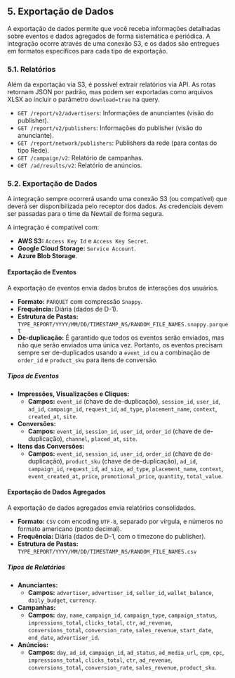 ## 5. Exportação de Dados

A exportação de dados permite que você receba informações detalhadas sobre eventos e dados agregados de forma sistemática e periódica. A integração ocorre através de uma conexão S3, e os dados são entregues em formatos específicos para cada tipo de exportação.

### 5.1. Relatórios

Além da exportação via S3, é possível extrair relatórios via API. As rotas retornam JSON por padrão, mas podem ser exportadas como arquivos XLSX ao incluir o parâmetro `download=true` na query.

*   `GET /report/v2/advertisers`: Informações de anunciantes (visão do publisher).
*   `GET /report/v2/publishers`: Informações do publisher (visão do anunciante).
*   `GET /report/network/publishers`: Publishers da rede (para contas do tipo Rede).
*   `GET /campaign/v2`: Relatório de campanhas.
*   `GET /ad/results/v2`: Relatório de anúncios.

### 5.2. Exportação de Dados

A integração sempre ocorrerá usando uma conexão S3 (ou compatível) que deverá ser disponibilizada pelo receptor dos dados. As credenciais devem ser passadas para o time da Newtail de forma segura.

A integração é compatível com:

*   **AWS S3:** `Access Key Id` e `Access Key Secret`.
*   **Google Cloud Storage:** `Service Account`.
*   **Azure Blob Storage**.

#### Exportação de Eventos

A exportação de eventos envia dados brutos de interações dos usuários.

*   **Formato:** `PARQUET` com compressão `Snappy`.
*   **Frequência:** Diária (dados de D-1).
*   **Estrutura de Pastas:** `TYPE_REPORT/YYYY/MM/DD/TIMESTAMP_NS/RANDOM_FILE_NAMES.snappy.parquet`
*   **De-duplicação:** É garantido que todos os eventos serão enviados, mas não que serão enviados uma única vez. Portanto, os eventos precisam sempre ser de-duplicados usando a `event_id` ou a combinação de `order_id` e `product_sku` para itens de conversão.

##### Tipos de Eventos

*   **Impressões, Visualizações e Cliques:**
    *   **Campos:** `event_id` (chave de de-duplicação), `session_id`, `user_id`, `ad_id`, `campaign_id`, `request_id`, `ad_type`, `placement_name`, `context`, `created_at`, `site`.
*   **Conversões:**
    *   **Campos:** `event_id`, `session_id`, `user_id`, `order_id` (chave de de-duplicação), `channel`, `placed_at`, `site`.
*   **Itens das Conversões:**
    *   **Campos:** `event_id`, `session_id`, `user_id`, `order_id` (chave de de-duplicação), `product_sku` (chave de de-duplicação), `ad_id`, `campaign_id`, `request_id`, `ad_size`, `ad_type`, `placement_name`, `context`, `event_created_at`, `price`, `promotional_price`, `quantity`, `total_value`.

#### Exportação de Dados Agregados

A exportação de dados agregados envia relatórios consolidados.

*   **Formato:** `CSV` com encoding `UTF-8`, separado por vírgula, e números no formato americano (ponto decimal).
*   **Frequência:** Diária (dados de D-1, com o timezone do publisher).
*   **Estrutura de Pastas:** `TYPE_REPORT/YYYY/MM/DD/TIMESTAMP_NS/RANDOM_FILE_NAMES.csv`

##### Tipos de Relatórios

*   **Anunciantes:**
    *   **Campos:** `advertiser`, `advertiser_id`, `seller_id`, `wallet_balance`, `daily_budget`, `currency`.
*   **Campanhas:**
    *   **Campos:** `day`, `name`, `campaign_id`, `campaign_type`, `campaign_status`, `impressions_total`, `clicks_total`, `ctr`, `ad_revenue`, `conversions_total`, `conversion_rate`, `sales_revenue`, `start_date`, `end_date`, `advertiser_id`.
*   **Anúncios:**
    *   **Campos:** `day`, `ad_id`, `campaign_id`, `ad_status`, `ad_media_url`, `cpm`, `cpc`, `impressions_total`, `clicks_total`, `ctr`, `ad_revenue`, `conversions_total`, `conversion_rate`, `sales_revenue`, `product_sku`.
